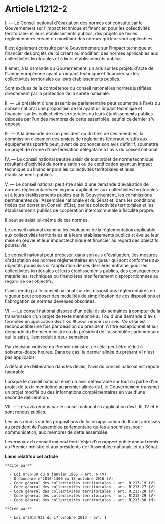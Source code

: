 # Article L1212-2

I. ― Le Conseil national d'évaluation des normes est consulté par le Gouvernement sur l'impact technique et financier, pour
les collectivités territoriales et leurs établissements publics, des projets de textes réglementaires créant ou modifiant des
normes qui leur sont applicables.

Il est également consulté par le Gouvernement sur l'impact technique et financier des projets de loi créant ou modifiant des
normes applicables aux collectivités territoriales et à leurs établissements publics.

Il émet, à la demande du Gouvernement, un avis sur les projets d'acte de l'Union européenne ayant un impact technique et
financier sur les collectivités territoriales ou leurs établissements publics.

Sont exclues de la compétence du conseil national les normes justifiées directement par la protection de la sûreté nationale.

II. ― Le président d'une assemblée parlementaire peut soumettre à l'avis du conseil national une proposition de loi ayant un
impact technique et financier sur les collectivités territoriales ou leurs établissements publics déposée par l'un des
membres de cette assemblée, sauf si ce dernier s'y oppose.

III. ― A la demande de son président ou du tiers de ses membres, la commission d'examen des projets de règlements fédéraux
relatifs aux équipements sportifs peut, avant de prononcer son avis définitif, soumettre un projet de norme d'une fédération
délégataire à l'avis du conseil national.

IV. ― Le conseil national peut se saisir de tout projet de norme technique résultant d'activités de normalisation ou de
certification ayant un impact technique ou financier pour les collectivités territoriales et leurs établissements publics.

V. ― Le conseil national peut être saisi d'une demande d'évaluation de normes réglementaires en vigueur applicables aux
collectivités territoriales et à leurs établissements publics par le Gouvernement, les commissions permanentes de l'Assemblée
nationale et du Sénat et, dans les conditions fixées par décret en Conseil d'Etat, par les collectivités territoriales et les
établissements publics de coopération intercommunale à fiscalité propre.

Il peut se saisir lui-même de ces normes.

Le conseil national examine les évolutions de la réglementation applicable aux collectivités territoriales et à leurs
établissements publics et évalue leur mise en œuvre et leur impact technique et financier au regard des objectifs poursuivis.

Le conseil national peut proposer, dans son avis d'évaluation, des mesures d'adaptation des normes réglementaires en vigueur
qui sont conformes aux objectifs poursuivis si l'application de ces dernières entraîne, pour les collectivités territoriales
et leurs établissements publics, des conséquences matérielles, techniques ou financières manifestement disproportionnées au
regard de ces objectifs.

L'avis rendu par le conseil national sur des dispositions réglementaires en vigueur peut proposer des modalités de
simplification de ces dispositions et l'abrogation de normes devenues obsolètes.

VI. ― Le conseil national dispose d'un délai de six semaines à compter de la transmission d'un projet de texte mentionné au I
ou d'une demande d'avis formulée en application des II ou III pour rendre son avis. Ce délai est reconductible une fois par
décision du président. A titre exceptionnel et sur demande du Premier ministre ou du président de l'assemblée parlementaire
qui le saisit, il est réduit à deux semaines.

Par décision motivée du Premier ministre, ce délai peut être réduit à soixante-douze heures. Dans ce cas, le dernier alinéa
du présent VI n'est pas applicable.

A défaut de délibération dans les délais, l'avis du conseil national est réputé favorable.

Lorsque le conseil national émet un avis défavorable sur tout ou partie d'un projet de texte mentionné au premier alinéa du
I, le Gouvernement transmet un projet modifié ou des informations complémentaires en vue d'une seconde délibération.

VII. ― Les avis rendus par le conseil national en application des I, III, IV et V sont rendus publics.

Les avis rendus sur les propositions de loi en application du II sont adressés au président de l'assemblée parlementaire qui
les a soumises, pour communication, aux membres de cette assemblée.

Les travaux du conseil national font l'objet d'un rapport public annuel remis au Premier ministre et aux présidents de
l'Assemblée nationale et du Sénat.

**Liens relatifs à cet article**

	**Cité par**:

	  - Loi n°85-30 du 9 janvier 1985 - art. 6 (V)
	  - Ordonnance n°2016-1360 du 13 octobre 2016 (V)
	  - Code général des collectivités territoriales - art. R1213-19 (V)
	  - Code général des collectivités territoriales - art. R1213-27 (V)
	  - Code général des collectivités territoriales - art. R1213-28 (V)
	  - Code général des collectivités territoriales - art. R1213-29 (V)
	  - Code général des collectivités territoriales - art. R1213-30 (M)

	**Créé par**:

	  - Loi n°2013-921 du 17 octobre 2013 - art. 1
